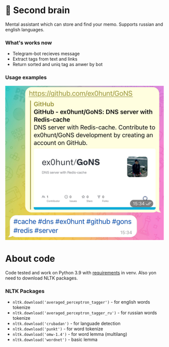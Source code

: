 # 🧠 Second brain

Mental assistant which can store and find your memo. Supports russian and english languages.



### What's works now
* Telegram-bot recieves message
* Extract tags from text and links
* Return sorted and uniq tag as anwer by bot

### Usage examples
![Telegram Bot](telegram_usage.jpeg "Telegram bot")

# About code
Code tested and work on Python 3.9 with [requirements](requirements.txt) in venv. Also yon need to download NLTK packages.

### NLTK Packages
* ```nltk.download('averaged_perceptron_tagger')``` - for english words tokenize
* ```nltk.download('averaged_perceptron_tagger_ru')``` - for russian words tokenize
* ```nltk.download('crubadan')``` - for languade detection
* ```nltk.download('punkt')``` - for word tokenize
* ```nltk.download('omw-1.4')``` - for word lemma (multilang)
* ```nltk.download('wordnet')``` - basic lemma
